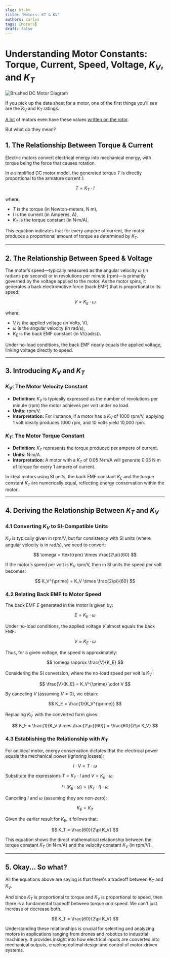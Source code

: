 ```yaml
---
slug: kt-kv
title: "Motors: KT & KV"
authors: carlos
tags: [Motors]
draft: false
---
```


# Understanding Motor Constants: Torque, Current, Speed, Voltage, $K_V$, and $K_T$

<div style={{textAlign: 'center'}}>

![Brushed DC Motor Diagram](/img/brushed-dc.gif)

</div>

If you pick up the data sheet for a motor, one of the first things you'll see are the $K_V$ and $K_T$ ratings.

[A lot](https://www.getfpv.com/iflight-xing-1303-micro-motor-5000kv.html) of motors even have these values [written on the rotor](https://www.getfpv.com/iflight-r5-2207-motor-1590kv-2050kv.html).

But what do they mean?

<!-- truncate -->

## 1. The Relationship Between Torque & Current

Electric motors convert electrical energy into mechanical energy, with torque being the force that causes rotation. 



In a simplified DC motor model, the generated torque $T$ is directly proportional to the armature current $I$:

$$
T = K_T \cdot I
$$

where:
- $T$ is the torque (in Newton-meters, N·m),
- $I$ is the current (in Amperes, A),
- $K_T$ is the torque constant (in N·m/A).

This equation indicates that for every ampere of current, the motor produces a proportional amount of torque as determined by $K_T$.

---

## 2. The Relationship Between Speed & Voltage

The motor’s speed—typically measured as the angular velocity $\omega$ (in radians per second) or in revolutions per minute (rpm)—is primarily governed by the voltage applied to the motor. As the motor spins, it generates a back electromotive force (back EMF) that is proportional to its speed:

$$
V = K_E \cdot \omega
$$

where:
- $V$ is the applied voltage (in Volts, V),
- $\omega$ is the angular velocity (in rad/s),
- $K_E$ is the back EMF constant (in V/(rad/s)).

Under no-load conditions, the back EMF nearly equals the applied voltage, linking voltage directly to speed.

---

## 3. Introducing $K_V$ and $K_T$

### $K_V$: The Motor Velocity Constant

- **Definition:** $K_V$ is typically expressed as the number of revolutions per minute (rpm) the motor achieves per volt under no load.
- **Units:** rpm/V.
- **Interpretation:** For instance, if a motor has a $K_V$ of 1000 rpm/V, applying 1 volt ideally produces 1000 rpm, and 10 volts yield 10,000 rpm.

### $K_T$: The Motor Torque Constant

- **Definition:** $K_T$ represents the torque produced per ampere of current.
- **Units:** N·m/A.
- **Interpretation:** A motor with a $K_T$ of 0.05 N·m/A will generate 0.05 N·m of torque for every 1 ampere of current.

In ideal motors using SI units, the back EMF constant $K_E$ and the torque constant $K_T$ are numerically equal, reflecting energy conservation within the motor.

---

## 4. Deriving the Relationship Between $K_T$ and $K_V$

### 4.1 Converting $K_V$ to SI-Compatible Units

$K_V$ is typically given in rpm/V, but for consistency with SI units (where angular velocity is in rad/s), we need to convert:

$$
\omega = \text{rpm} \times \frac{2\pi}{60}
$$

If the motor’s speed per volt is $K_V$ rpm/V, then in SI units the speed per volt becomes:

$$
K_V^{\prime} = K_V \times \frac{2\pi}{60}
$$

### 4.2 Relating Back EMF to Motor Speed

The back EMF $E$ generated in the motor is given by:

$$
E = K_E \cdot \omega
$$

Under no-load conditions, the applied voltage $V$ almost equals the back EMF:

$$
V \approx K_E \cdot \omega
$$

Thus, for a given voltage, the speed is approximately:

$$
\omega \approx \frac{V}{K_E}
$$

Considering the SI conversion, where the no-load speed per volt is $K_V^{\prime}$:

$$
\frac{V}{K_E} = K_V^{\prime} \cdot V
$$

By canceling $V$ (assuming $V \neq 0$), we obtain:

$$
K_E = \frac{1}{K_V^{\prime}}
$$

Replacing $K_V^{\prime}$ with the converted form gives:

$$
K_E = \frac{1}{K_V \times \frac{2\pi}{60}} = \frac{60}{2\pi K_V}
$$

### 4.3 Establishing the Relationship with $K_T$

For an ideal motor, energy conservation dictates that the electrical power equals the mechanical power (ignoring losses):

$$
I \cdot V = T \cdot \omega
$$

Substitute the expressions $T = K_T \cdot I$ and $V = K_E \cdot \omega$:

$$
I \cdot (K_E \cdot \omega) = (K_T \cdot I) \cdot \omega
$$

Canceling $I$ and $\omega$ (assuming they are non-zero):

$$
K_E = K_T
$$

Given the earlier result for $K_E$, it follows that:

$$
K_T = \frac{60}{2\pi K_V}
$$

This equation shows the direct mathematical relationship between the torque constant $K_T$ (in N·m/A) and the velocity constant $K_V$ (in rpm/V).

---

## 5. Okay... So what?

All the equations above are saying is that there's a tradeoff between $K_T$ and $K_V$. 

And since $K_T$ is proportional to torque and $K_V$ is proportional to speed, then there is a fundamental tradeoff between torque _and_ speed. We can't just increase or decrease both.

$$
K_T = \frac{60}{2\pi K_V}
$$

Understanding these relationships is crucial for selecting and analyzing motors in applications ranging from drones and robotics to industrial machinery. It provides insight into how electrical inputs are converted into mechanical outputs, enabling optimal design and control of motor-driven systems.
